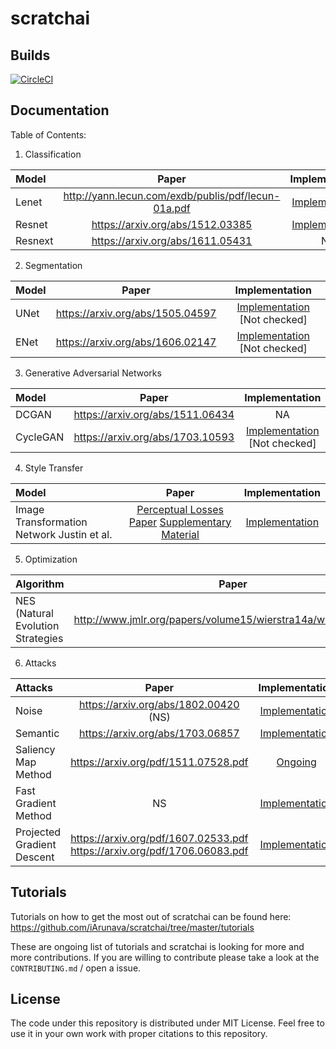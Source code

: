 # scratchai

## Builds

[![CircleCI](https://circleci.com/gh/iArunava/scratchai.svg?style=svg)](https://circleci.com/gh/iArunava/scratchai)

## Documentation

Table of Contents:

1. Classification

| Model | Paper | Implementation |
| :--- | :-----: | :--: |
| Lenet | http://yann.lecun.com/exdb/publis/pdf/lecun-01a.pdf | [Implementation](https://github.com/iArunava/scratchai/blob/master/scratchai/nets/clf/lenet.py) |
| Resnet | https://arxiv.org/abs/1512.03385 | [Implementation](https://github.com/iArunava/scratchai/blob/master/scratchai/nets/clf/resnet.py#L117) |
| Resnext | https://arxiv.org/abs/1611.05431 | NA |

2. Segmentation

| Model | Paper | Implementation |
| :--- | :-----: | :--: |
| UNet | https://arxiv.org/abs/1505.04597 | [Implementation](https://github.com/iArunava/scratchai/blob/master/scratchai/nets/seg/unet.py#L38) [Not checked] |
| ENet | https://arxiv.org/abs/1606.02147 | [Implementation](https://github.com/iArunava/scratchai/blob/master/scratchai/nets/seg/enet.py#L155) [Not checked] |

3. Generative Adversarial Networks

| Model | Paper | Implementation |
| :--- | :-----: | :--: |
| DCGAN | https://arxiv.org/abs/1511.06434 | NA |
| CycleGAN | https://arxiv.org/abs/1703.10593 | [Implementation](https://github.com/iArunava/scratchai/blob/master/scratchai/nets/gans/cycle_gan.py) [Not checked] |

4. Style Transfer

| Model | Paper | Implementation |
| :--- | :-----: | :--: |
| Image Transformation Network Justin et al. | [Perceptual Losses Paper](https://cs.stanford.edu/people/jcjohns/papers/eccv16/JohnsonECCV16.pdf) [Supplementary Material](https://cs.stanford.edu/people/jcjohns/papers/eccv16/JohnsonECCV16Supplementary.pdf) | [Implementation](https://github.com/iArunava/scratchai/blob/86d5011394592bde57eda40ba4682c8f26863b13/scratchai/nets/style_transfer/image_transformation_net.py#L75)

5. Optimization

| Algorithm | Paper | Implementation |
| :--- | :-----: | :--: |
| NES (Natural Evolution Strategies | http://www.jmlr.org/papers/volume15/wierstra14a/wierstra14a.pdf | NA |

6. Attacks

| Attacks | Paper | Implementation |
| :--- | :-----: | :--: |
| Noise | https://arxiv.org/abs/1802.00420 (NS) | [Implementation](https://github.com/iArunava/scratchai/blob/master/scratchai/attacks/attacks/noise.py) |
| Semantic | https://arxiv.org/abs/1703.06857 | [Implementation](https://github.com/iArunava/scratchai/blob/master/scratchai/attacks/attacks/semantic.py)
| Saliency Map Method | https://arxiv.org/pdf/1511.07528.pdf | [Ongoing](https://github.com/iArunava/scratchai/blob/master/scratchai/attacks/attacks/saliency_map_method.py) |
| Fast Gradient Method | NS | [Implementation](https://github.com/iArunava/scratchai/blob/master/scratchai/attacks/attacks/fast_gradient_method.py)
|Projected Gradient Descent | https://arxiv.org/pdf/1607.02533.pdf https://arxiv.org/pdf/1706.06083.pdf | [Implementation](https://github.com/iArunava/scratchai/blob/master/scratchai/attacks/attacks/fast_gradient_method.py)
  

## Tutorials

Tutorials on how to get the most out of scratchai can be found here: https://github.com/iArunava/scratchai/tree/master/tutorials

These are ongoing list of tutorials and scratchai is looking for more and more contributions. If you are willing to contribute 
please take a look at the `CONTRIBUTING.md` / open a issue.

## License
The code under this repository is distributed under MIT License. Feel free to use it in your own work with proper citations to this repository.
